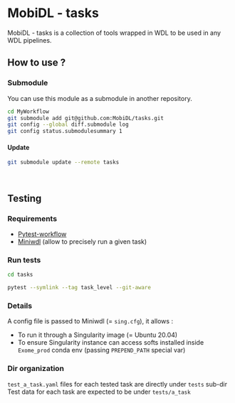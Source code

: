 # MobiDL - tasks

MobiDL - tasks is a collection of tools wrapped in WDL to be used in any WDL pipelines.

## How to use ?

### Submodule

You can use this module as a submodule in another repository.

```bash
cd MyWorkflow
git submodule add git@github.com:MobiDL/tasks.git
git config --global diff.submodule log
git config status.submodulesummary 1
```

#### Update

```bash
git submodule update --remote tasks
```
<br>

## Testing

### Requirements

- [Pytest-workflow](https://github.com/LUMC/pytest-workflow)
- [Miniwdl](https://github.com/chanzuckerberg/miniwdl) (allow to precisely run a given task)


### Run tests

```bash
cd tasks

pytest --symlink --tag task_level --git-aware
```

### Details

A config file is passed to Miniwdl (= `sing.cfg`), it allows :
- To run it through a Singularity image (= Ubuntu 20.04)
- To ensure Singularity instance can access softs installed inside `Exome_prod` conda env (passing `PREPEND_PATH` special var)

### Dir organization

`test_a_task.yaml` files for each tested task are directly under `tests` sub-dir<br>
Test data for each task are expected to be under `tests/a_task`

